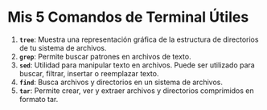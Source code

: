 # Mis 5 Comandos de Terminal Útiles

1. **`tree`**: Muestra una representación gráfica de la estructura de directorios de tu sistema de archivos.
2. **`grep`**: Permite buscar patrones en archivos de texto.
3. **`sed`**: Utilidad para manipular texto en archivos. Puede ser utilizado para buscar, filtrar, insertar o reemplazar texto.
4. **`find`**: Busca archivos y directorios en un sistema de archivos.
5. **`tar`**: Permite crear, ver y extraer archivos y directorios comprimidos en formato tar.
